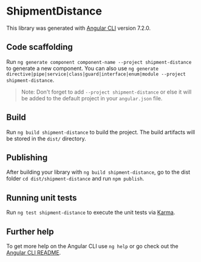 # ShipmentDistance

This library was generated with [Angular CLI](https://github.com/angular/angular-cli) version 7.2.0.

## Code scaffolding

Run `ng generate component component-name --project shipment-distance` to generate a new component. You can also use `ng generate directive|pipe|service|class|guard|interface|enum|module --project shipment-distance`.

> Note: Don't forget to add `--project shipment-distance` or else it will be added to the default project in your `angular.json` file.

## Build

Run `ng build shipment-distance` to build the project. The build artifacts will be stored in the `dist/` directory.

## Publishing

After building your library with `ng build shipment-distance`, go to the dist folder `cd dist/shipment-distance` and run `npm publish`.

## Running unit tests

Run `ng test shipment-distance` to execute the unit tests via [Karma](https://karma-runner.github.io).

## Further help

To get more help on the Angular CLI use `ng help` or go check out the [Angular CLI README](https://github.com/angular/angular-cli/blob/master/README.md).
